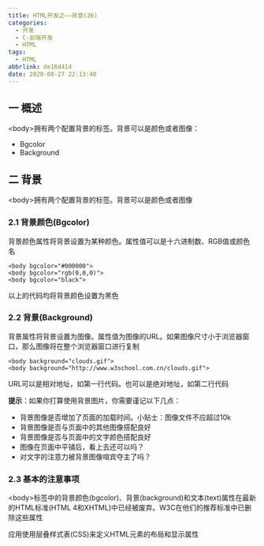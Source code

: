 ```yaml
---
title: HTML开发之——背景(26)
categories:
  - 开发
  - C-前端开发
  - HTML
tags:
  - HTML
abbrlink: de16d414
date: 2020-08-27 22:13:40
---
```

## 一 概述

\<body>拥有两个配置背景的标签。背景可以是颜色或者图像：

* Bgcolor
* Background

<!--more-->

## 二 背景

\<body>拥有两个配置背景的标签。背景可以是颜色或者图像

### 2.1 背景颜色(Bgcolor)

背景颜色属性将背景设置为某种颜色。属性值可以是十六进制数、RGB值或颜色名

```
<body bgcolor="#000000">
<body bgcolor="rgb(0,0,0)">
<body bgcolor="black">
```

以上的代码均将背景颜色设置为黑色

### 2.2 背景(Background)

背景属性将背景设置为图像。属性值为图像的URL。如果图像尺寸小于浏览器窗口，那么图像将在整个浏览器窗口进行复制

```
<body background="clouds.gif">
<body background="http://www.w3school.com.cn/clouds.gif">
```

URL可以是相对地址，如第一行代码。也可以是绝对地址，如第二行代码

**提示**：如果你打算使用背景图片，你需要谨记以下几点：

* 背景图像是否增加了页面的加载时间。小贴士：图像文件不应超过10k
* 背景图像是否与页面中的其他图像搭配良好
* 背景图像是否与页面中的文字颜色搭配良好
* 图像在页面中平铺后，看上去还可以吗？
* 对文字的注意力被背景图像喧宾夺主了吗？

### 2.3 基本的注意事项

\<body>标签中的背景颜色(bgcolor)、背景(background)和文本(text)属性在最新的HTML标准(HTML 4和XHTML)中已经被废弃。W3C在他们的推荐标准中已删除这些属性

应用使用层叠样式表(CSS)来定义HTML元素的布局和显示属性



